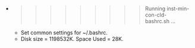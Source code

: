 * >>>>>>>>> Running inst-min-con-cld-bashrc.sh ...
  * Set common settings for ~/.bashrc.
  * Disk size = 1198532K. Space Used = 28K.

